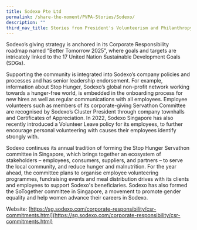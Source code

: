 ```yaml
---
title: Sodexo Pte Ltd
permalink: /share-the-moment/PVPA-Stories/Sodexo/
description: ""
third_nav_title: Stories from President's Volunteerism and Philanthropy Awards 2022
---
```



Sodexo’s giving strategy is anchored in its Corporate Responsibility roadmap named “Better Tomorrow 2025”, where goals and targets are intricately linked to the 17 United Nation Sustainable Development Goals (SDGs).

Supporting the community is integrated into Sodexo’s company policies and processes and has senior leadership endorsement. For example, information about Stop Hunger, Sodexo’s global non-profit network working towards a hunger-free world, is embedded in the onboarding process for new hires as well as regular communications with all employees. Employee volunteers such as members of its corporate-giving Servathon Committee are recognised by Sodexo’s Cluster President through company townhalls and Certificates of Appreciation. In 2022, Sodexo Singapore has also recently introduced ​a Volunteer Leave policy for its employees, to further encourage personal volunteering with causes their employees identify strongly with.

Sodexo continues its annual tradition of forming the Stop Hunger Servathon committee in Singapore, which brings together an ecosystem of stakeholders – employees, consumers, suppliers, and partners – to serve the local community, and reduce hunger and malnutrition. For the year ahead, the committee plans to organise employee volunteering programmes, fundraising events and meal distribution drives with its clients and employees to support Sodexo's beneficiaries. Sodexo has also formed the SoTogether committee in Singapore, a movement to promote gender equality and help women advance their careers in Sodexo.

Website: [https://sg.sodexo.com/corporate-responsibility/csr-commitments.html](https://sg.sodexo.com/corporate-responsibility/csr-commitments.html)
